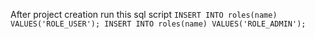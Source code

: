 After project creation  run this sql script
`INSERT INTO roles(name) VALUES('ROLE_USER');
 INSERT INTO roles(name) VALUES('ROLE_ADMIN');`
 